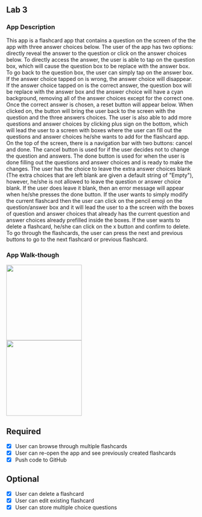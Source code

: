 ## Lab 3

### App Description
This app is a flashcard app that contains a question on the screen of the the app with three answer choices below. The user of the app has two options: directly reveal the answer to the question or click on the answer choices below. To directly access the answer, the user is able to tap on the question box, which will cause the question box to be replace with the answer box. To go back to the question box, the user can simply tap on the answer box. If the answer choice tapped on is wrong, the answer choice will disappear. If the answer choice tapped on is the correct answer, the question box will be replace with the answer box and the answer choice will have a cyan background, removing all of the answer choices except for the correct one. Once the correct answer is chosen, a reset button will appear below. When clicked on, the button will bring the user back to the screen with the question and the three answers choices. The user is also able to add more questions and answer choices by clicking plus sign on the bottom, which will lead the user to a screen with boxes where the user can fill out the questions and answer choices he/she wants to add for the flashcard app. On the top of the screen, there is  a navigation bar with two buttons: cancel and done. The cancel button is used for if the user decides not to change the question and answers. The done button is used for when the user is done filling out the questions and answer choices and is ready to make the changes. The user has the choice to leave the extra answer choices blank (The extra choices that are left blank are given a default string of "Empty"), however, he/she is not allowed to leave the question or answer choice blank. If the user does leave it blank, then an error message will appear when he/she presses the done button. If the user wants to simply modify the current flashcard then the user can click on the pencil emoji on the question/answer box and it will lead the user to a the screen with the boxes of question and answer choices that already has the current question and answer choices already prefilled inside the boxes. If the user wants to delete a flashcard, he/she can click on the x button and confirm to delete. To go through the flashcards, the user can press the next and previous buttons to go to the next flashcard or previous flashcard.

### App Walk-though
<img src="http://g.recordit.co/GRWKzYhPVs.gif" width=200><br>
<img src="http://g.recordit.co/ll1pYjxwZc.gif" width=200><br>

## Required
- [x] User can browse through multiple flashcards
- [x] User can re-open the app and see previously created flashcards
- [x] Push code to GitHub
## Optional
- [x] User can delete a flashcard
- [x] User can edit existing flashcard
- [x] User can store multiple choice questions
